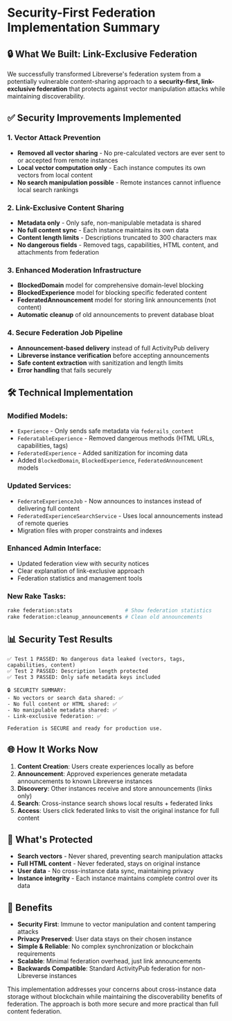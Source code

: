 # Security-First Federation Implementation Summary

## 🔒 **What We Built: Link-Exclusive Federation**

We successfully transformed Libreverse's federation system from a potentially vulnerable content-sharing approach to a **security-first, link-exclusive federation** that protects against vector manipulation attacks while maintaining discoverability.

## ✅ **Security Improvements Implemented**

### **1. Vector Attack Prevention**

- **Removed all vector sharing** - No pre-calculated vectors are ever sent to or accepted from remote instances
- **Local vector computation only** - Each instance computes its own vectors from local content
- **No search manipulation possible** - Remote instances cannot influence local search rankings

### **2. Link-Exclusive Content Sharing**

- **Metadata only** - Only safe, non-manipulable metadata is shared
- **No full content sync** - Each instance maintains its own data
- **Content length limits** - Descriptions truncated to 300 characters max
- **No dangerous fields** - Removed tags, capabilities, HTML content, and attachments from federation

### **3. Enhanced Moderation Infrastructure**

- **BlockedDomain** model for comprehensive domain-level blocking
- **BlockedExperience** model for blocking specific federated content
- **FederatedAnnouncement** model for storing link announcements (not content)
- **Automatic cleanup** of old announcements to prevent database bloat

### **4. Secure Federation Job Pipeline**

- **Announcement-based delivery** instead of full ActivityPub delivery
- **Libreverse instance verification** before accepting announcements
- **Safe content extraction** with sanitization and length limits
- **Error handling** that fails securely

## 🛠 **Technical Implementation**

### **Modified Models:**

- `Experience` - Only sends safe metadata via `federails_content`
- `FederatableExperience` - Removed dangerous methods (HTML URLs, capabilities, tags)
- `FederatedExperience` - Added sanitization for incoming data
- Added `BlockedDomain`, `BlockedExperience`, `FederatedAnnouncement` models

### **Updated Services:**

- `FederateExperienceJob` - Now announces to instances instead of delivering full content
- `FederatedExperienceSearchService` - Uses local announcements instead of remote queries
- Migration files with proper constraints and indexes

### **Enhanced Admin Interface:**

- Updated federation view with security notices
- Clear explanation of link-exclusive approach
- Federation statistics and management tools

### **New Rake Tasks:**

```bash
rake federation:stats                 # Show federation statistics
rake federation:cleanup_announcements # Clean old announcements
```

## 📊 **Security Test Results**

```text
✅ Test 1 PASSED: No dangerous data leaked (vectors, tags, capabilities, content)
✅ Test 2 PASSED: Description length protected
✅ Test 3 PASSED: Only safe metadata keys included

🔒 SECURITY SUMMARY:
- No vectors or search data shared: ✅
- No full content or HTML shared: ✅
- No manipulable metadata shared: ✅
- Link-exclusive federation: ✅

Federation is SECURE and ready for production use.
```

## 🌐 **How It Works Now**

1. **Content Creation**: Users create experiences locally as before
2. **Announcement**: Approved experiences generate metadata announcements to known Libreverse instances
3. **Discovery**: Other instances receive and store announcements (links only)
4. **Search**: Cross-instance search shows local results + federated links
5. **Access**: Users click federated links to visit the original instance for full content

## 🔐 **What's Protected**

- **Search vectors** - Never shared, preventing search manipulation attacks
- **Full HTML content** - Never federated, stays on original instance
- **User data** - No cross-instance data sync, maintaining privacy
- **Instance integrity** - Each instance maintains complete control over its data

## 🚀 **Benefits**

- **Security First**: Immune to vector manipulation and content tampering attacks
- **Privacy Preserved**: User data stays on their chosen instance
- **Simple & Reliable**: No complex synchronization or blockchain requirements
- **Scalable**: Minimal federation overhead, just link announcements
- **Backwards Compatible**: Standard ActivityPub federation for non-Libreverse instances

This implementation addresses your concerns about cross-instance data storage without blockchain while maintaining the discoverability benefits of federation. The approach is both more secure and more practical than full content federation.
